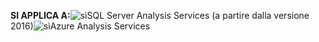 **SI APPLICA A:**![sì](media/yes.png)SQL Server Analysis Services (a partire dalla versione 2016)![sì](media/yes.png)Azure Analysis Services